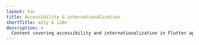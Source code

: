 ```yaml
---
layout: toc
title: Accessibility & internationalization
shortTitle: a11y & i18n
description: >
  Content covering accessibility and internationalization in Flutter apps.
---
```

